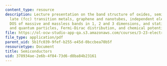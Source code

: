 ```yaml
---
content_type: resource
description: Lecture presentation on the band structure of oxides, semiconductors,
  late (fcc) transition metals, graphene and nanotubes, independent electron gas,
  DOS of massive and massless bands in 1, 2 and 3 dimensions, and statistics of classical
  and quantum particles, Fermi-Dirac distribution, and chemical potential.
file: https://ol-ocw-studio-app-qa.s3.amazonaws.com/courses/3-23-electrical-optical-and-magnetic-properties-of-materials-fall-2007/378934ae2e6b4f8473d6d8ba84b23161_lec12.pdf
file_type: application/pdf
parent_uid: 5b1fc039-9fef-b255-e45d-0bccbea70b5f
resourcetype: Document
title: Semiconductors
uid: 378934ae-2e6b-4f84-73d6-d8ba84b23161
---
```

